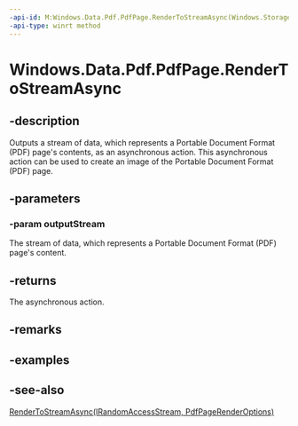 ```yaml
---
-api-id: M:Windows.Data.Pdf.PdfPage.RenderToStreamAsync(Windows.Storage.Streams.IRandomAccessStream)
-api-type: winrt method
---
```


<!-- Method syntax
public Windows.Foundation.IAsyncAction RenderToStreamAsync(Windows.Storage.Streams.IRandomAccessStream outputStream)
-->

# Windows.Data.Pdf.PdfPage.RenderToStreamAsync

## -description
Outputs a stream of data, which represents a Portable Document Format (PDF) page's contents, as an asynchronous action. This asynchronous action can be used to create an image of the Portable Document Format (PDF) page.

## -parameters
### -param outputStream
The stream of data, which represents a Portable Document Format (PDF) page's content.

## -returns
The asynchronous action.

## -remarks

## -examples

## -see-also
[RenderToStreamAsync(IRandomAccessStream, PdfPageRenderOptions)](pdfpage_rendertostreamasync_894123342.md)